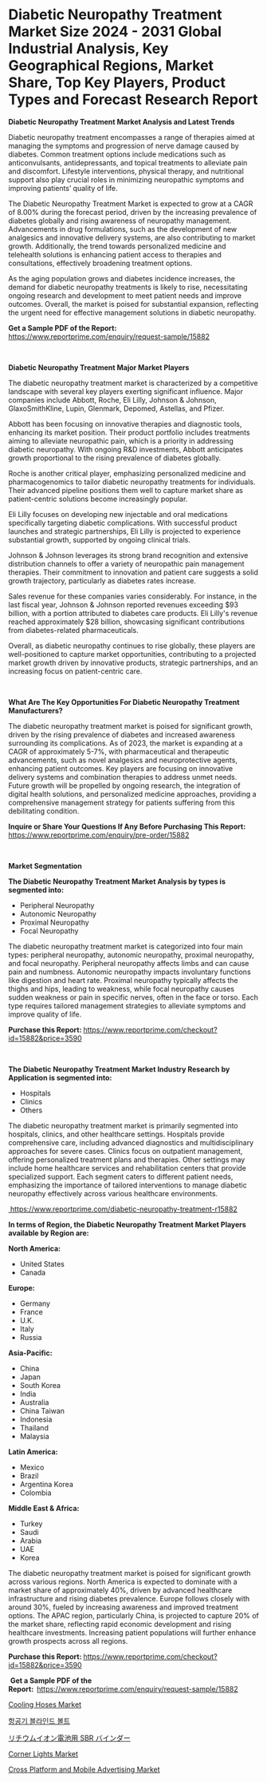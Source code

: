 <p><h1>Diabetic Neuropathy Treatment Market Size 2024 - 2031 Global Industrial Analysis, Key Geographical Regions, Market Share, Top Key Players, Product Types and Forecast Research Report</h1></p><p><strong>Diabetic Neuropathy Treatment Market Analysis and Latest Trends</strong></p>
<p><p>Diabetic neuropathy treatment encompasses a range of therapies aimed at managing the symptoms and progression of nerve damage caused by diabetes. Common treatment options include medications such as anticonvulsants, antidepressants, and topical treatments to alleviate pain and discomfort. Lifestyle interventions, physical therapy, and nutritional support also play crucial roles in minimizing neuropathic symptoms and improving patients’ quality of life.</p><p>The Diabetic Neuropathy Treatment Market is expected to grow at a CAGR of 8.00% during the forecast period, driven by the increasing prevalence of diabetes globally and rising awareness of neuropathy management. Advancements in drug formulations, such as the development of new analgesics and innovative delivery systems, are also contributing to market growth. Additionally, the trend towards personalized medicine and telehealth solutions is enhancing patient access to therapies and consultations, effectively broadening treatment options. </p><p>As the aging population grows and diabetes incidence increases, the demand for diabetic neuropathy treatments is likely to rise, necessitating ongoing research and development to meet patient needs and improve outcomes. Overall, the market is poised for substantial expansion, reflecting the urgent need for effective management solutions in diabetic neuropathy.</p></p>
<p><strong>Get a Sample PDF of the Report:&nbsp;</strong> <a href="https://www.reportprime.com/enquiry/request-sample/15882">https://www.reportprime.com/enquiry/request-sample/15882</a></p>
<p>&nbsp;</p>
<p><strong>Diabetic Neuropathy Treatment Major Market Players</strong></p>
<p><p>The diabetic neuropathy treatment market is characterized by a competitive landscape with several key players exerting significant influence. Major companies include Abbott, Roche, Eli Lilly, Johnson & Johnson, GlaxoSmithKline, Lupin, Glenmark, Depomed, Astellas, and Pfizer.</p><p>Abbott has been focusing on innovative therapies and diagnostic tools, enhancing its market position. Their product portfolio includes treatments aiming to alleviate neuropathic pain, which is a priority in addressing diabetic neuropathy. With ongoing R&D investments, Abbott anticipates growth proportional to the rising prevalence of diabetes globally.</p><p>Roche is another critical player, emphasizing personalized medicine and pharmacogenomics to tailor diabetic neuropathy treatments for individuals. Their advanced pipeline positions them well to capture market share as patient-centric solutions become increasingly popular.</p><p>Eli Lilly focuses on developing new injectable and oral medications specifically targeting diabetic complications. With successful product launches and strategic partnerships, Eli Lilly is projected to experience substantial growth, supported by ongoing clinical trials.</p><p>Johnson & Johnson leverages its strong brand recognition and extensive distribution channels to offer a variety of neuropathic pain management therapies. Their commitment to innovation and patient care suggests a solid growth trajectory, particularly as diabetes rates increase.</p><p>Sales revenue for these companies varies considerably. For instance, in the last fiscal year, Johnson & Johnson reported revenues exceeding $93 billion, with a portion attributed to diabetes care products. Eli Lilly's revenue reached approximately $28 billion, showcasing significant contributions from diabetes-related pharmaceuticals.</p><p>Overall, as diabetic neuropathy continues to rise globally, these players are well-positioned to capture market opportunities, contributing to a projected market growth driven by innovative products, strategic partnerships, and an increasing focus on patient-centric care.</p></p>
<p>&nbsp;</p>
<p><strong>What Are The Key Opportunities For Diabetic Neuropathy Treatment Manufacturers?</strong></p>
<p><p>The diabetic neuropathy treatment market is poised for significant growth, driven by the rising prevalence of diabetes and increased awareness surrounding its complications. As of 2023, the market is expanding at a CAGR of approximately 5-7%, with pharmaceutical and therapeutic advancements, such as novel analgesics and neuroprotective agents, enhancing patient outcomes. Key players are focusing on innovative delivery systems and combination therapies to address unmet needs. Future growth will be propelled by ongoing research, the integration of digital health solutions, and personalized medicine approaches, providing a comprehensive management strategy for patients suffering from this debilitating condition.</p></p>
<p><strong>Inquire or Share Your Questions If Any Before Purchasing This Report:</strong> <a href="https://www.reportprime.com/enquiry/pre-order/15882">https://www.reportprime.com/enquiry/pre-order/15882</a></p>
<p>&nbsp;</p>
<p><strong>Market Segmentation</strong></p>
<p><strong>The Diabetic Neuropathy Treatment Market Analysis by types is segmented into:</strong></p>
<p><ul><li>Peripheral Neuropathy</li><li>Autonomic Neuropathy</li><li>Proximal Neuropathy</li><li>Focal Neuropathy</li></ul></p>
<p><p>The diabetic neuropathy treatment market is categorized into four main types: peripheral neuropathy, autonomic neuropathy, proximal neuropathy, and focal neuropathy. Peripheral neuropathy affects limbs and can cause pain and numbness. Autonomic neuropathy impacts involuntary functions like digestion and heart rate. Proximal neuropathy typically affects the thighs and hips, leading to weakness, while focal neuropathy causes sudden weakness or pain in specific nerves, often in the face or torso. Each type requires tailored management strategies to alleviate symptoms and improve quality of life.</p></p>
<p><strong>Purchase this Report:&nbsp;</strong><a href="https://www.reportprime.com/checkout?id=15882&price=3590">https://www.reportprime.com/checkout?id=15882&price=3590</a></p>
<p>&nbsp;</p>
<p><strong>The Diabetic Neuropathy Treatment Market Industry Research by Application is segmented into:</strong></p>
<p><ul><li>Hospitals</li><li>Clinics</li><li>Others</li></ul></p>
<p><p>The diabetic neuropathy treatment market is primarily segmented into hospitals, clinics, and other healthcare settings. Hospitals provide comprehensive care, including advanced diagnostics and multidisciplinary approaches for severe cases. Clinics focus on outpatient management, offering personalized treatment plans and therapies. Other settings may include home healthcare services and rehabilitation centers that provide specialized support. Each segment caters to different patient needs, emphasizing the importance of tailored interventions to manage diabetic neuropathy effectively across various healthcare environments.</p></p>
<p><a href="https://www.reportprime.com/diabetic-neuropathy-treatment-r15882">&nbsp;https://www.reportprime.com/diabetic-neuropathy-treatment-r15882</a></p>
<p><strong>In terms of Region, the Diabetic Neuropathy Treatment Market Players available by Region are:</strong></p>
<p>
    <p> <strong> North America: </strong>
        <ul>
            <li>United States</li>
            <li>Canada</li>
        </ul>
        </p> 
    <p> <strong> Europe: </strong>
        <ul>
            <li>Germany</li>
            <li>France</li>
            <li>U.K.</li>
            <li>Italy</li>
            <li>Russia</li>
        </ul>
        </p> 
    <p> <strong> Asia-Pacific: </strong>
        <ul>
            <li>China</li>
            <li>Japan</li>
            <li>South Korea</li>
            <li>India</li>
            <li>Australia</li>
            <li>China Taiwan</li>
            <li>Indonesia</li>
            <li>Thailand</li>
            <li>Malaysia</li>
        </ul>
        </p> 
    <p> <strong> Latin America: </strong>
        <ul>
            <li>Mexico</li>
            <li>Brazil</li>
            <li>Argentina Korea</li>
            <li>Colombia</li>
        </ul>
        </p> 
    <p> <strong> Middle East & Africa: </strong>
        <ul>
            <li>Turkey</li>
            <li>Saudi</li>
            <li>Arabia</li>
            <li>UAE</li>
            <li>Korea</li>
        </ul>
    </p>
    </p>
<p><p>The diabetic neuropathy treatment market is poised for significant growth across various regions. North America is expected to dominate with a market share of approximately 40%, driven by advanced healthcare infrastructure and rising diabetes prevalence. Europe follows closely with around 30%, fueled by increasing awareness and improved treatment options. The APAC region, particularly China, is projected to capture 20% of the market share, reflecting rapid economic development and rising healthcare investments. Increasing patient populations will further enhance growth prospects across all regions.</p></p>
<p><strong>Purchase this Report: </strong><a href="https://www.reportprime.com/checkout?id=15882&price=3590">https://www.reportprime.com/checkout?id=15882&price=3590</a></p>
<p>&nbsp;<strong>Get a Sample PDF of the Report:&nbsp;&nbsp;</strong><a href="https://www.reportprime.com/enquiry/request-sample/15882">https://www.reportprime.com/enquiry/request-sample/15882</a></p>
<p><strong></strong></p>
<p><p><a href="https://issuu.com/reportprime-2/docs/cooling-hoses-market-size-2030.pptx_a25c4e1613d648">Cooling Hoses Market</a></p><p><a href="https://medium.com/@sheldondtickinson9867/2024%EB%85%84%EB%B6%80%ED%84%B0-2031%EB%85%84%EA%B9%8C%EC%A7%80-%ED%95%AD%EA%B3%B5%EA%B8%B0-%EB%B8%94%EB%9D%BC%EC%9D%B8%EB%93%9C-%EB%B3%BC%ED%8A%B8-%EC%8B%9C%EC%9E%A5-%EC%84%B1%EC%9E%A5-%EC%A0%84%EB%A7%9D-%EC%97%B0%ED%8F%89%EA%B7%A0-%EC%84%B1%EC%9E%A5%EB%A5%A0-cagr-14-3-%EB%A1%9C-ed1b4e5001bb">항공기 블라인드 볼트</a></p><p><a href="https://medium.com/@levihamilton5801940/sbr-binder-for-lithium-ion-batteries-9054c6349b24?postPublishedType=initial">リチウムイオン電池用 SBR バインダー</a></p><p><a href="https://issuu.com/reportprime-2/docs/corner-lights-market-size-2030.pptx_1f2eeabd455d96">Corner Lights Market</a></p><p><a href="https://github.com/kathiestrine5ty/Market-Research-Report-List-1/blob/main/cross-platform-and-mobile-advertising-market.md">Cross Platform and Mobile Advertising Market</a></p></p>